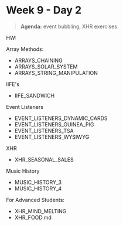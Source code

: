 # Week 9 - Day 2

> **Agenda:** event bubbling, XHR exercises



HW:  

Array Methods:
* ARRAYS_CHAINING
* ARRAYS_SOLAR_SYSTEM
* ARRAYS_STRING_MANIPULATION

IIFE's
* IIFE_SANDWICH

Event Listeners
* EVENT_LISTENERS_DYNAMIC_CARDS
* EVENT_LISTENERS_GUINEA_PIG
* EVENT_LISTENERS_TSA
* EVENT_LISTENERS_WYSIWYG

XHR
* XHR_SEASONAL_SALES

Music History
* MUSIC_HISTORY_3
* MUSIC_HISTORY_4


For Advanced Students:
* XHR_MIND_MELTING
* XHR_FOOD.md